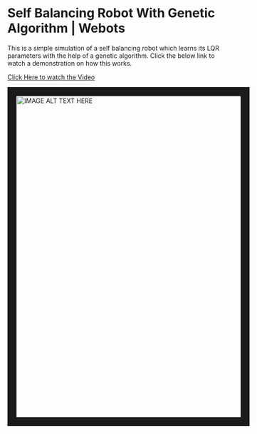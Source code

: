 # Self Balancing Robot With Genetic Algorithm | Webots
This is a simple simulation of  a self balancing robot which learns its LQR parameters with the help of a genetic algorithm. Click the below link to watch a demonstration on how this works.

[Click Here to watch the Video](http://www.youtube.com/watch?feature=player_embedded&v=JL86DjshszE&t=2s "Google's Homepage")

<a href="http://www.youtube.com/watch?feature=player_embedded&v=JL86DjshszE&t=2s
" target="_blank"><img src="https://img.youtube.com/vi/JL86DjshszE/maxresdefault.jpg" 
alt="IMAGE ALT TEXT HERE" width="1280" height="720" border="20" /></a>
